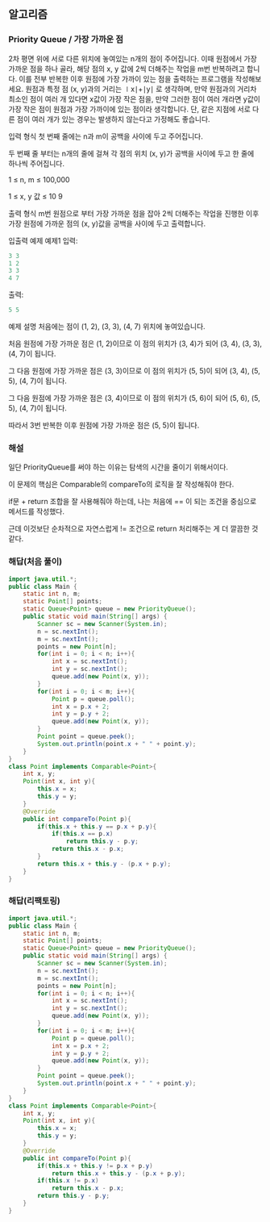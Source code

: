 ## 알고리즘

### Priority Queue / 가장 가까운 점

2차 평면 위에 서로 다른 위치에 놓여있는 n개의 점이 주어집니다. 이때 원점에서 가장 가까운 점을 하나 골라, 해당 점의 x, y 값에 2씩 더해주는 작업을 m번 반복하려고 합니다. 이를 전부 반복한 이후 원점에 가장 가까이 있는 점을 출력하는 프로그램을 작성해보세요. 원점과 특정 점 (x, y)과의 거리는 ∣x∣+∣y∣ 로 생각하며, 만약 원점과의 거리차 최소인 점이 여러 개 있다면 x값이 가장 작은 점을, 만약 그러한 점이 여러 개라면 y값이 가장 작은 점이 원점과 가장 가까이에 있는 점이라 생각합니다. 단, 같은 지점에 서로 다른 점이 여러 개가 있는 경우는 발생하지 않는다고 가정해도 좋습니다.

입력 형식
첫 번째 줄에는 n과 m이 공백을 사이에 두고 주어집니다.

두 번째 줄 부터는 n개의 줄에 걸쳐 각 점의 위치 (x, y)가 공백을 사이에 두고 한 줄에 하나씩 주어집니다.

1 ≤ n, m ≤ 100,000

1 ≤ x, y 값 ≤ 10 
9
 

출력 형식
m번 원점으로 부터 가장 가까운 점을 잡아 2씩 더해주는 작업을 진행한 이후 가장 원점에 가까운 점의 (x, y)값을 공백을 사이에 두고 출력합니다.

입출력 예제
예제1
입력:
```java
3 3
1 2
3 3
4 7
```

출력:
```java
5 5
```

예제 설명
처음에는 점이 (1, 2), (3, 3), (4, 7) 위치에 놓여있습니다.

처음 원점에 가장 가까운 점은 (1, 2)이므로 이 점의 위치가 (3, 4)가 되어 (3, 4), (3, 3), (4, 7)이 됩니다.

그 다음 원점에 가장 가까운 점은 (3, 3)이므로 이 점의 위치가 (5, 5)이 되어 (3, 4), (5, 5), (4, 7)이 됩니다.

그 다음 원점에 가장 가까운 점은 (3, 4)이므로 이 점의 위치가 (5, 6)이 되어 (5, 6), (5, 5), (4, 7)이 됩니다.

따라서 3번 반복한 이후 원점에 가장 가까운 점은 (5, 5)이 됩니다.

### 해설

일단 PriorityQueue를 써야 하는 이유는 탐색의 시간을 줄이기 위해서이다.

이 문제의 핵심은 Comparable의 compareTo의 로직을 잘 작성해줘야 한다.

if문 + return 조합을 잘 사용해줘야 하는데, 나는 처음에 == 이 되는 조건을 중심으로 메서드를 작성했다.

근데 이것보단 순차적으로 자연스럽게 != 조건으로 return 처리해주는 게 더 깔끔한 것 같다.

### 해답(처음 풀이)

```java
import java.util.*;
public class Main {
    static int n, m;
    static Point[] points;
    static Queue<Point> queue = new PriorityQueue();
    public static void main(String[] args) {
        Scanner sc = new Scanner(System.in);
        n = sc.nextInt();
        m = sc.nextInt();
        points = new Point[n];
        for(int i = 0; i < n; i++){
            int x = sc.nextInt();
            int y = sc.nextInt();
            queue.add(new Point(x, y));
        }
        for(int i = 0; i < m; i++){
            Point p = queue.poll();
            int x = p.x + 2;
            int y = p.y + 2;
            queue.add(new Point(x, y));
        }
        Point point = queue.peek();
        System.out.println(point.x + " " + point.y);
    }
}
class Point implements Comparable<Point>{
    int x, y;
    Point(int x, int y){
        this.x = x;
        this.y = y;
    }
    @Override
    public int compareTo(Point p){
        if(this.x + this.y == p.x + p.y){
            if(this.x == p.x)
                return this.y - p.y;
            return this.x - p.x;
        }
        return this.x + this.y - (p.x + p.y);
    }
}
```

### 해답(리팩토링)

```java
import java.util.*;
public class Main {
    static int n, m;
    static Point[] points;
    static Queue<Point> queue = new PriorityQueue();
    public static void main(String[] args) {
        Scanner sc = new Scanner(System.in);
        n = sc.nextInt();
        m = sc.nextInt();
        points = new Point[n];
        for(int i = 0; i < n; i++){
            int x = sc.nextInt();
            int y = sc.nextInt();
            queue.add(new Point(x, y));
        }
        for(int i = 0; i < m; i++){
            Point p = queue.poll();
            int x = p.x + 2;
            int y = p.y + 2;
            queue.add(new Point(x, y));
        }
        Point point = queue.peek();
        System.out.println(point.x + " " + point.y);
    }
}
class Point implements Comparable<Point>{
    int x, y;
    Point(int x, int y){
        this.x = x;
        this.y = y;
    }
    @Override
    public int compareTo(Point p){
        if(this.x + this.y != p.x + p.y)
            return this.x + this.y - (p.x + p.y);
        if(this.x != p.x)
            return this.x - p.x;
        return this.y - p.y;
    }
}
```